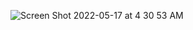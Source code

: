 ![Screen Shot 2022-05-17 at 4 30 53 AM](https://user-images.githubusercontent.com/6366161/168707079-ab233c04-0847-4a56-8f79-9dfb67daa875.png)
